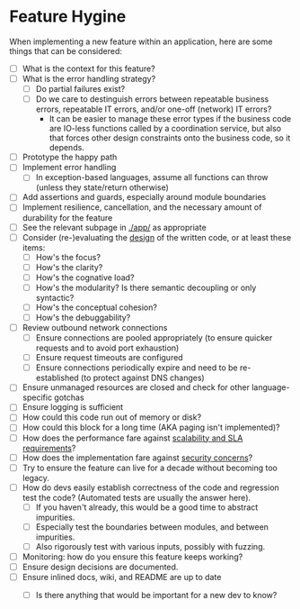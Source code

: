 # Feature Hygine

When implementing a new feature within an application, here are some things that can be
considered:

- [ ] What is the context for this feature?
- [ ] What is the error handling strategy?
    - [ ] Do partial failures exist?
    - [ ] Do we care to destinguish errors between repeatable business errors, repeatable IT
    errors, and/or one-off (network) IT errors?
        - It can be easier to manage these error types if the business code are IO-less
        functions called by a coordination service, but also that forces other design
        constraints onto the business code, so it depends.
- [ ] Prototype the happy path
- [ ] Implement error handling
    - [ ] In exception-based languages, assume all functions can throw (unless they state/return
    otherwise)
- [ ] Add assertions and guards, especially around module boundaries
- [ ] Implement resilience, cancellation, and the necessary amount of durability for the feature
- [ ] See the relevant subpage in [./app/](./app/) as appropriate
- [ ] Consider (re-)evaluating the [design](./design.md) of the written code, or at least these items:
    - [ ] How's the focus?
    - [ ] How's the clarity?
    - [ ] How's the cognative load?
    - [ ] How's the modularity? Is there semantic decoupling or only syntactic?
    - [ ] How's the conceptual cohesion?
    - [ ] How's the debuggability?
- [ ] Review outbound network connections
    - [ ] Ensure connections are pooled appropriately (to ensure quicker requests and to avoid port
    exhaustion)
    - [ ] Ensure request timeouts are configured
    - [ ] Ensure connections periodically expire and need to be re-established (to protect against
    DNS changes)
- [ ] Ensure unmanaged resources are closed and check for other language-specific gotchas
- [ ] Ensure logging is sufficient
- [ ] How could this code run out of memory or disk?
- [ ] How could this block for a long time (AKA paging isn't implemented)?
- [ ] How does the performance fare against [scalability and SLA requirements](./scalabilityAndSla.md)?
- [ ] How does the implementation fare against [security concerns](./security.md)?
- [ ] Try to ensure the feature can live for a decade without becoming too legacy.
- [ ] How do devs easily establish correctness of the code and regression test the code? (Automated
tests are usually the answer here).
    - [ ] If you haven't already, this would be a good time to abstract impurities.
    - [ ] Especially test the boundaries between modules, and between impurities.
    - [ ] Also rigorously test with various inputs, possibly with fuzzing.
- [ ] Monitoring: how do you ensure this feature keeps working?
- [ ] Ensure design decisions are documented.
- [ ] Ensure inlined docs, wiki, and README are up to date
    - [ ] Is there anything that would be important for a new dev to know?

